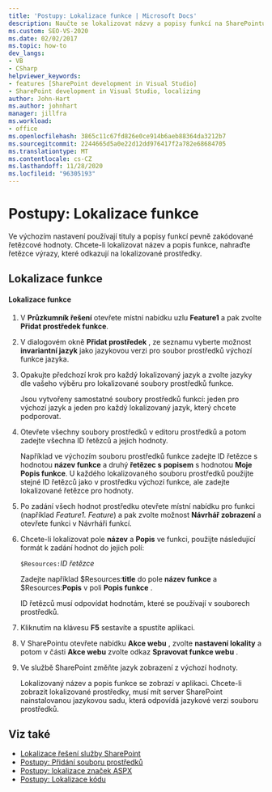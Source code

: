 ```yaml
---
title: 'Postupy: Lokalizace funkce | Microsoft Docs'
description: Naučte se lokalizovat názvy a popisy funkcí na SharePointu tím, že nahradíte pevně kódované řetězcové hodnoty výrazy, které odkazují na lokalizované prostředky.
ms.custom: SEO-VS-2020
ms.date: 02/02/2017
ms.topic: how-to
dev_langs:
- VB
- CSharp
helpviewer_keywords:
- features [SharePoint development in Visual Studio]
- SharePoint development in Visual Studio, localizing
author: John-Hart
ms.author: johnhart
manager: jillfra
ms.workload:
- office
ms.openlocfilehash: 3865c11c67fd826e0ce914b6aeb88364da3212b7
ms.sourcegitcommit: 2244665d5a0e22d12dd976417f2a782e68684705
ms.translationtype: MT
ms.contentlocale: cs-CZ
ms.lasthandoff: 11/28/2020
ms.locfileid: "96305193"
---
```

# <a name="how-to-localize-a-feature"></a>Postupy: Lokalizace funkce
  Ve výchozím nastavení používají tituly a popisy funkcí pevně zakódované řetězcové hodnoty. Chcete-li lokalizovat název a popis funkce, nahraďte řetězce výrazy, které odkazují na lokalizované prostředky.

## <a name="localize-a-feature"></a>Lokalizace funkce

#### <a name="to-localize-a-feature"></a>Lokalizace funkce

1. V **Průzkumník řešení** otevřete místní nabídku uzlu **Feature1** a pak zvolte **Přidat prostředek funkce**.

2. V dialogovém okně **Přidat prostředek** , ze seznamu vyberte možnost **invariantní jazyk** jako jazykovou verzi pro soubor prostředků výchozí funkce jazyka.

3. Opakujte předchozí krok pro každý lokalizovaný jazyk a zvolte jazyky dle vašeho výběru pro lokalizované soubory prostředků funkce.

     Jsou vytvořeny samostatné soubory prostředků funkcí: jeden pro výchozí jazyk a jeden pro každý lokalizovaný jazyk, který chcete podporovat.

4. Otevřete všechny soubory prostředků v editoru prostředků a potom zadejte všechna ID řetězců a jejich hodnoty.

     Například ve výchozím souboru prostředků funkce zadejte ID řetězce s hodnotou **název funkce** a druhý **řetězec s** **popisem** s hodnotou **Moje Popis funkce**. U každého lokalizovaného souboru prostředků použijte stejné ID řetězců jako v prostředku výchozí funkce, ale zadejte lokalizované řetězce pro hodnoty.

5. Po zadání všech hodnot prostředku otevřete místní nabídku pro funkci (například *Feature1. Feature*) a pak zvolte možnost **Návrhář zobrazení** a otevřete funkci v Návrháři funkcí.

6. Chcete-li lokalizovat pole **název** a **Popis** ve funkci, použijte následující formát k zadání hodnot do jejich polí:

     `$Resources:`*ID řetězce*

     Zadejte například $Resources:**title** do pole **název funkce** a $Resources:**Popis** v poli **Popis funkce** .

     ID řetězců musí odpovídat hodnotám, které se používají v souborech prostředků.

7. Kliknutím na klávesu **F5** sestavíte a spustíte aplikaci.

8. V SharePointu otevřete nabídku **Akce webu** , zvolte **nastavení lokality** a potom v části **Akce webu** zvolte odkaz **Spravovat funkce webu** .

9. Ve službě SharePoint změňte jazyk zobrazení z výchozí hodnoty.

     Lokalizovaný název a popis funkce se zobrazí v aplikaci. Chcete-li zobrazit lokalizované prostředky, musí mít server SharePoint nainstalovanou jazykovou sadu, která odpovídá jazykové verzi souboru prostředků.

## <a name="see-also"></a>Viz také
- [Lokalizace řešení služby SharePoint](../sharepoint/localizing-sharepoint-solutions.md)
- [Postupy: Přidání souboru prostředků](../sharepoint/how-to-add-a-resource-file.md)
- [Postupy: lokalizace značek ASPX](../sharepoint/how-to-localize-aspx-markup.md)
- [Postupy: Lokalizace kódu](../sharepoint/how-to-localize-code.md)
